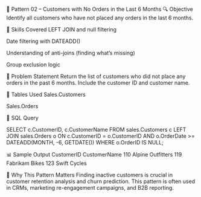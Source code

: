 📘 Pattern 02 – Customers with No Orders in the Last 6 Months
🔍 Objective
Identify all customers who have not placed any orders in the last 6 months.

🧠 Skills Covered
LEFT JOIN and null filtering

Date filtering with DATEADD()

Understanding of anti-joins (finding what’s missing)

Group exclusion logic

🧾 Problem Statement
Return the list of customers who did not place any orders in the past 6 months. Include the customer ID and customer name.

🧱 Tables Used
Sales.Customers

Sales.Orders


🧮 SQL Query

SELECT 
  c.CustomerID, 
  c.CustomerName 
FROM sales.Customers c
LEFT JOIN sales.Orders o 
  ON c.CustomerID = o.CustomerID 
  AND o.OrderDate >= DATEADD(MONTH, -6, GETDATE())
WHERE o.OrderID IS NULL;

📊 Sample Output
CustomerID	CustomerName
110	Alpine Outfitters
119	Fabrikam Bikes
123	Swift Cycles

🎯 Why This Pattern Matters
Finding inactive customers is crucial in customer retention analysis and churn prediction. This pattern is often used in CRMs, marketing re-engagement campaigns, and B2B reporting.

